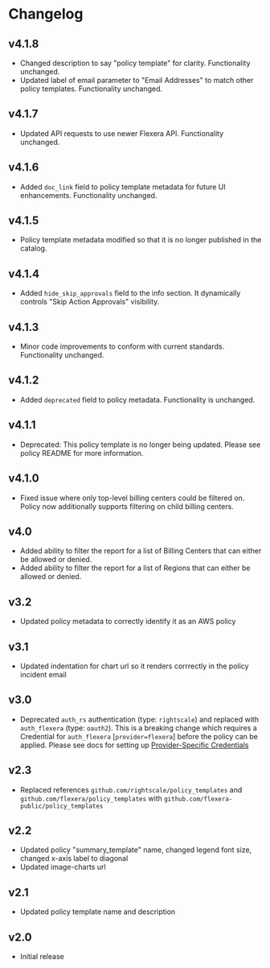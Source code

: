 # Changelog

## v4.1.8

- Changed description to say "policy template" for clarity. Functionality unchanged.
- Updated label of email parameter to "Email Addresses" to match other policy templates. Functionality unchanged.

## v4.1.7

- Updated API requests to use newer Flexera API. Functionality unchanged.

## v4.1.6

- Added `doc_link` field to policy template metadata for future UI enhancements. Functionality unchanged.

## v4.1.5

- Policy template metadata modified so that it is no longer published in the catalog.

## v4.1.4

- Added `hide_skip_approvals` field to the info section. It dynamically controls "Skip Action Approvals" visibility.

## v4.1.3

- Minor code improvements to conform with current standards. Functionality unchanged.

## v4.1.2

- Added `deprecated` field to policy metadata. Functionality is unchanged.

## v4.1.1

- Deprecated: This policy template is no longer being updated. Please see policy README for more information.

## v4.1.0

- Fixed issue where only top-level billing centers could be filtered on. Policy now additionally supports filtering on child billing centers.

## v4.0

- Added ability to filter the report for a list of Billing Centers that can either be allowed or denied.
- Added ability to filter the report for a list of Regions that can either be allowed or denied.

## v3.2

- Updated policy metadata to correctly identify it as an AWS policy

## v3.1

- Updated indentation for chart url so it renders corrrectly in the policy incident email

## v3.0

- Deprecated `auth_rs` authentication (type: `rightscale`) and replaced with `auth_flexera` (type: `oauth2`).  This is a breaking change which requires a Credential for `auth_flexera` [`provider=flexera`] before the policy can be applied.  Please see docs for setting up [Provider-Specific Credentials](https://docs.flexera.com/flexera/EN/Automation/ProviderCredentials.htm)

## v2.3

- Replaced references `github.com/rightscale/policy_templates` and `github.com/flexera/policy_templates` with `github.com/flexera-public/policy_templates`

## v2.2

- Updated policy "summary_template" name, changed legend font size, changed x-axis label to diagonal
- Updated image-charts url

## v2.1

- Updated policy template name and description

## v2.0

- Initial release
